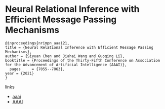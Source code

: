 # Neural Relational Inference with Efficient Message Passing Mechanisms

```
@inproceedings{nrimpn_aaai21,
title = {Neural Relational Inference with Efficient Message Passing Mechanisms},
author = {Siyuan Chen and Jiahai Wang and Guoqing Li},
booktitle = {Proceedings of the Thirty-Fifth Conference on Association for the Advancement of Artificial Intelligence (AAAI)},
  pages	    = {7055--7063},
year = {2021}
}
```

links
- [aaai](https://www.aaai.org/AAAI21Papers/AAAI-5078.ChenS.pdf)
- [AAAI](https://ojs.aaai.org/index.php/AAAI/article/view/16868)